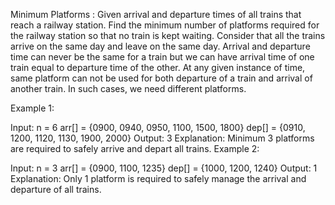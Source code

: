 Minimum Platforms : 
Given arrival and departure times of all trains that reach a railway station. Find the minimum number of platforms required for the railway station so that no train is kept waiting.
Consider that all the trains arrive on the same day and leave on the same day. Arrival and departure time can never be the same for a train but we can have arrival time of one train equal to departure time of the other. At any given instance of time, same platform can not be used for both departure of a train and arrival of another train. In such cases, we need different platforms.

Example 1:

Input: n = 6 
arr[] = {0900, 0940, 0950, 1100, 1500, 1800}
dep[] = {0910, 1200, 1120, 1130, 1900, 2000}
Output: 3
Explanation: 
Minimum 3 platforms are required to 
safely arrive and depart all trains.
Example 2:

Input: n = 3
arr[] = {0900, 1100, 1235}
dep[] = {1000, 1200, 1240}
Output: 1
Explanation: Only 1 platform is required to 
safely manage the arrival and departure 
of all trains. 

